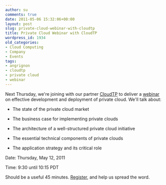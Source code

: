 ```yaml
---
author: su
comments: true
date: 2011-05-06 15:32:06+00:00
layout: post
slug: private-cloud-webinar-with-cloudtp
title: Private Cloud Webinar with CloudTP
wordpress_id: 1934
old_categories:
- Cloud Computing
- Company
- Events
tags:
- angrignon
- cloudtp
- private cloud
- webinar
---
```


Next Thursday, we're joining with our partner [CloudTP](http://cloudtp.com/) to deliver a [webinar](http://cloudtp.com/mastering-private-clouds-webinar-registration) on effective development and deployment of private cloud. We'll talk about:



	
  * The state of the private cloud market

	
  * The business case for implementing private clouds

	
  * The architecture of a well-structured private cloud initiative

	
  * The essential technical components of private clouds

	
  * The application strategy and its critical role


Date: Thursday, May 12, 2011

Time: 9:30 until 10:15 PDT

Should be a useful 45 minutes. [Register](http://cloudtp.com/mastering-private-clouds-webinar-registration), and help us spread the word.
